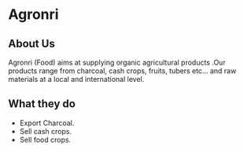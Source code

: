 # Agronri

## About Us
Agronri (Food) aims at supplying organic agricultural products .Our products range from charcoal, cash crops, fruits, tubers etc...
and raw materials at a local and international level.

## What they do
* Export Charcoal.
* Sell cash crops.
* Sell food crops.
